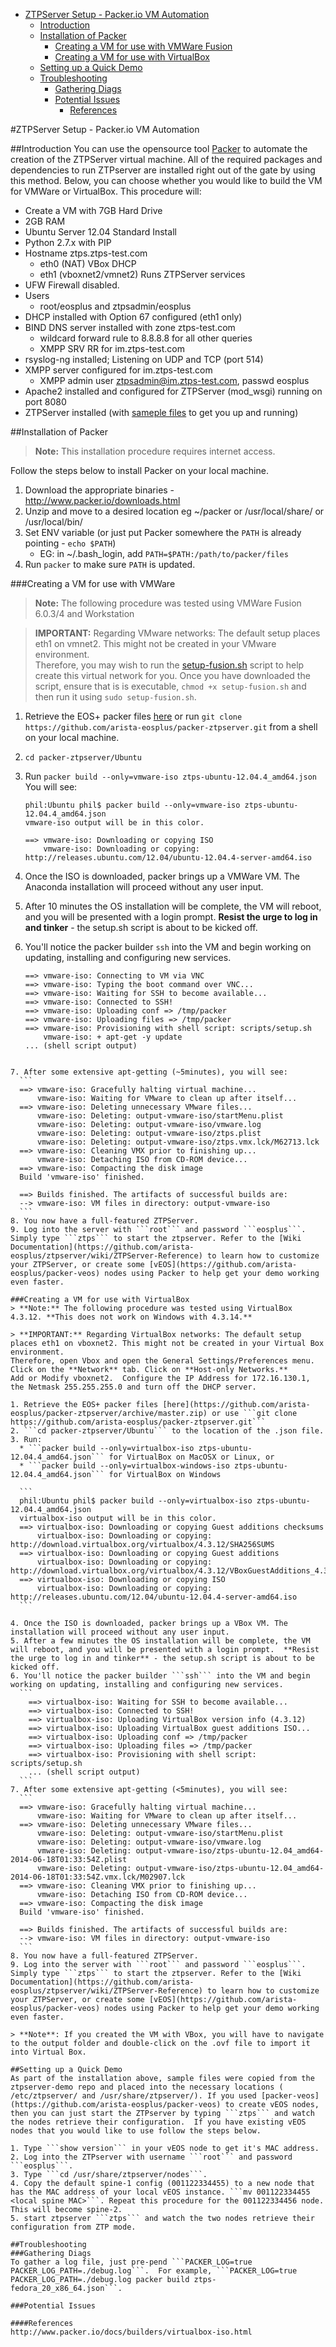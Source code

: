<!-- START doctoc generated TOC please keep comment here to allow auto update -->
<!-- DON'T EDIT THIS SECTION, INSTEAD RE-RUN doctoc TO UPDATE -->

- [ZTPServer Setup - Packer.io VM Automation](#ztpserver-setup---packerio-vm-automation)
  - [Introduction](#introduction)
  - [Installation of Packer](#installation-of-packer)
    - [Creating a VM for use with VMWare Fusion](#creating-a-vm-for-use-with-vmware-fusion)
    - [Creating a VM for use with VirtualBox](#creating-a-vm-for-use-with-virtualbox)
  - [Setting up a Quick Demo](#setting-up-a-quick-demo)
  - [Troubleshooting](#troubleshooting)
    - [Gathering Diags](#gathering-diags)
    - [Potential Issues](#potential-issues)
      - [References](#references)

<!-- END doctoc generated TOC please keep comment here to allow auto update -->

#ZTPServer Setup - Packer.io VM Automation

##Introduction
You can use the opensource tool [Packer](http://www.packer.io) to automate the creation of the ZTPServer virtual machine. All of the required packages and dependencies to run ZTPserver are installed right out of the gate by using this method.
Below, you can choose whether you would like to build the VM for VMWare or VirtualBox.
This procedure will:

* Create a VM with 7GB Hard Drive
* 2GB RAM
* Ubuntu Server 12.04 Standard Install
* Python 2.7.x with PIP
* Hostname ztps.ztps-test.com
    * eth0 (NAT) VBox DHCP
    * eth1 (vboxnet2/vmnet2) Runs ZTPServer services
* UFW Firewall disabled.
* Users
    * root/eosplus and ztpsadmin/eosplus
* DHCP installed with Option 67 configured (eth1 only)
* BIND DNS server installed with zone ztps-test.com
    * wildcard forward rule to 8.8.8.8 for all other queries
    * XMPP SRV RR for im.ztps-test.com
* rsyslog-ng installed; Listening on UDP and TCP (port 514)
* XMPP server configured for im.ztps-test.com
    * XMPP admin user ztpsadmin@im.ztps-test.com, passwd eosplus
* Apache2 installed and configured for ZTPServer (mod_wsgi) running on port 8080
* ZTPServer installed (with [sameple files](https://github.com/arista-eosplus/ztpserver-demo) to get you up and running)

##Installation of Packer
> **Note:** This installation procedure requires internet access.

Follow the steps below to install Packer on your local machine.

1. Download the appropriate binaries - http://www.packer.io/downloads.html
2. Unzip and move to a desired location eg ~/packer or /usr/local/share/ or /usr/local/bin/
3. Set ENV variable (or just put Packer somewhere the ```PATH``` is already pointing - ```echo $PATH```)
    * EG: in ~/.bash_login, add ```PATH=$PATH:/path/to/packer/files```
4. Run ```packer``` to make sure ```PATH``` is updated.

###Creating a VM for use with VMWare
> **Note:** The following procedure was tested using VMWare Fusion 6.0.3/4 and Workstation

> **IMPORTANT:** Regarding VMware networks: The default setup places eth1 on vmnet2. This might not be created in your VMware environment.  
Therefore, you may wish to run the [setup-fusion.sh](https://github.com/arista-eosplus/packer-veos/blob/master/VMware/setup-fusion.sh) script to help create this virtual network for you. Once you have downloaded the script, ensure that is is executable, ```chmod +x setup-fusion.sh``` and then run it using ```sudo setup-fusion.sh```.

1. Retrieve the EOS+ packer files [here](https://github.com/arista-eosplus/packer-ztpserver/archive/master.zip) or run ```git clone https://github.com/arista-eosplus/packer-ztpserver.git``` from a shell on your local machine.
2. ```cd packer-ztpserver/Ubuntu```
3. Run ```packer build --only=vmware-iso ztps-ubuntu-12.04.4_amd64.json```
    You will see:
    ```
    phil:Ubuntu phil$ packer build --only=vmware-iso ztps-ubuntu-12.04.4_amd64.json
    vmware-iso output will be in this color.

    ==> vmware-iso: Downloading or copying ISO
        vmware-iso: Downloading or copying: http://releases.ubuntu.com/12.04/ubuntu-12.04.4-server-amd64.iso
    ```
4. Once the ISO is downloaded, packer brings up a VMWare VM. The Anaconda installation will proceed without any user input.
5. After 10 minutes the OS installation will be complete, the VM will reboot, and you will be presented with a login prompt.  **Resist the urge to log in and tinker** - the setup.sh script is about to be kicked off.
6. You'll notice the packer builder ```ssh``` into the VM and begin working on updating, installing and configuring new services.

    ```
    ==> vmware-iso: Connecting to VM via VNC
    ==> vmware-iso: Typing the boot command over VNC...
    ==> vmware-iso: Waiting for SSH to become available...
    ==> vmware-iso: Connected to SSH!
    ==> vmware-iso: Uploading conf => /tmp/packer
    ==> vmware-iso: Uploading files => /tmp/packer
    ==> vmware-iso: Provisioning with shell script: scripts/setup.sh
        vmware-iso: + apt-get -y update
    ... (shell script output)
  ```

7. After some extensive apt-getting (~5minutes), you will see:
    ```
    ==> vmware-iso: Gracefully halting virtual machine...
        vmware-iso: Waiting for VMware to clean up after itself...
    ==> vmware-iso: Deleting unnecessary VMware files...
        vmware-iso: Deleting: output-vmware-iso/startMenu.plist
        vmware-iso: Deleting: output-vmware-iso/vmware.log
        vmware-iso: Deleting: output-vmware-iso/ztps.plist
        vmware-iso: Deleting: output-vmware-iso/ztps.vmx.lck/M62713.lck
    ==> vmware-iso: Cleaning VMX prior to finishing up...
        vmware-iso: Detaching ISO from CD-ROM device...
    ==> vmware-iso: Compacting the disk image
    Build 'vmware-iso' finished.

    ==> Builds finished. The artifacts of successful builds are:
    --> vmware-iso: VM files in directory: output-vmware-iso
    ```
8. You now have a full-featured ZTPServer.
9. Log into the server with ```root``` and password ```eosplus```. Simply type ```ztps``` to start the ztpserver. Refer to the [Wiki Documentation](https://github.com/arista-eosplus/ztpserver/wiki/ZTPServer-Reference) to learn how to customize your ZTPServer, or create some [vEOS](https://github.com/arista-eosplus/packer-veos) nodes using Packer to help get your demo working even faster.

###Creating a VM for use with VirtualBox
> **Note:** The following procedure was tested using VirtualBox 4.3.12. **This does not work on Windows with 4.3.14.**

> **IMPORTANT:** Regarding VirtualBox networks: The default setup places eth1 on vboxnet2. This might not be created in your Virtual Box environment.  
Therefore, open Vbox and open the General Settings/Preferences menu. Click on the **Network** tab. Click on **Host-only Networks.**
Add or Modify vboxnet2.  Configure the IP Address for 172.16.130.1, the Netmask 255.255.255.0 and turn off the DHCP server.

1. Retrieve the EOS+ packer files [here](https://github.com/arista-eosplus/packer-ztpserver/archive/master.zip) or use ```git clone https://github.com/arista-eosplus/packer-ztpserver.git```
2. ```cd packer-ztpserver/Ubuntu``` to the location of the .json file.
3. Run: 
    * ```packer build --only=virtualbox-iso ztps-ubuntu-12.04.4_amd64.json``` for VirtualBox on MacOSX or Linux, or
    * ```packer build --only=virtualbox-windows-iso ztps-ubuntu-12.04.4_amd64.json``` for VirtualBox on Windows

    ```
    phil:Ubuntu phil$ packer build --only=virtualbox-iso ztps-ubuntu-12.04.4_amd64.json
    virtualbox-iso output will be in this color.
    ==> virtualbox-iso: Downloading or copying Guest additions checksums
        virtualbox-iso: Downloading or copying: http://download.virtualbox.org/virtualbox/4.3.12/SHA256SUMS
    ==> virtualbox-iso: Downloading or copying Guest additions
        virtualbox-iso: Downloading or copying: http://download.virtualbox.org/virtualbox/4.3.12/VBoxGuestAdditions_4.3.12.iso
    ==> virtualbox-iso: Downloading or copying ISO
        virtualbox-iso: Downloading or copying: http://releases.ubuntu.com/12.04/ubuntu-12.04.4-server-amd64.iso
    ```

4. Once the ISO is downloaded, packer brings up a VBox VM. The installation will proceed without any user input.
5. After a few minutes the OS installation will be complete, the VM will reboot, and you will be presented with a login prompt.  **Resist the urge to log in and tinker** - the setup.sh script is about to be kicked off.
6. You'll notice the packer builder ```ssh``` into the VM and begin working on updating, installing and configuring new services.
    ```
      ==> virtualbox-iso: Waiting for SSH to become available...
      ==> virtualbox-iso: Connected to SSH!
      ==> virtualbox-iso: Uploading VirtualBox version info (4.3.12)
      ==> virtualbox-iso: Uploading VirtualBox guest additions ISO...
      ==> virtualbox-iso: Uploading conf => /tmp/packer
      ==> virtualbox-iso: Uploading files => /tmp/packer
      ==> virtualbox-iso: Provisioning with shell script: scripts/setup.sh
      ... (shell script output)
    ```
7. After some extensive apt-getting (<5minutes), you will see:
    ```
    ==> vmware-iso: Gracefully halting virtual machine...
        vmware-iso: Waiting for VMware to clean up after itself...
    ==> vmware-iso: Deleting unnecessary VMware files...
        vmware-iso: Deleting: output-vmware-iso/startMenu.plist
        vmware-iso: Deleting: output-vmware-iso/vmware.log
        vmware-iso: Deleting: output-vmware-iso/ztps-ubuntu-12.04_amd64-2014-06-18T01:33:54Z.plist
        vmware-iso: Deleting: output-vmware-iso/ztps-ubuntu-12.04_amd64-2014-06-18T01:33:54Z.vmx.lck/M02907.lck
    ==> vmware-iso: Cleaning VMX prior to finishing up...
        vmware-iso: Detaching ISO from CD-ROM device...
    ==> vmware-iso: Compacting the disk image
    Build 'vmware-iso' finished.

    ==> Builds finished. The artifacts of successful builds are:
    --> vmware-iso: VM files in directory: output-vmware-iso
    ```
8. You now have a full-featured ZTPServer.
9. Log into the server with ```root``` and password ```eosplus```. Simply type ```ztps``` to start the ztpserver. Refer to the [Wiki Documentation](https://github.com/arista-eosplus/ztpserver/wiki/ZTPServer-Reference) to learn how to customize your ZTPServer, or create some [vEOS](https://github.com/arista-eosplus/packer-veos) nodes using Packer to help get your demo working even faster.

> **Note**: If you created the VM with VBox, you will have to navigate to the output folder and double-click on the .ovf file to import it into Virtual Box.

##Setting up a Quick Demo
As part of the installation above, sample files were copied from the ztpserver-demo repo and placed into the necessary locations ( /etc/ztpserver/ and /usr/share/ztpserver/). If you used [packer-veos](https://github.com/arista-eosplus/packer-veos) to create vEOS nodes, then you can just start the ZTPserver by typing ```ztps``` and watch the nodes retrieve their configuration.  If you have existing vEOS nodes that you would like to use follow the steps below.

1. Type ```show version``` in your vEOS node to get it's MAC address.
2. Log into the ZTPserver with username ```root``` and password ```eosplus```.
3. Type ```cd /usr/share/ztpserver/nodes```.
4. Copy the default spine-1 config (001122334455) to a new node that has the MAC address of your local vEOS instance. ```mv 001122334455 <local spine MAC>```. Repeat this procedure for the 001122334456 node.  This will become spine-2.
5. start ztpserver ```ztps``` and watch the two nodes retrieve their configuration from ZTP mode.

##Troubleshooting
###Gathering Diags
To gather a log file, just pre-pend ```PACKER_LOG=true PACKER_LOG_PATH=./debug.log```.  For example, ```PACKER_LOG=true PACKER_LOG_PATH=./debug.log packer build ztps-fedora_20_x86_64.json```.

###Potential Issues

####References
http://www.packer.io/docs/builders/virtualbox-iso.html
